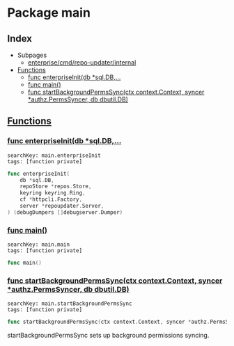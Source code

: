 # Package main

## Index

* Subpages
  * [enterprise/cmd/repo-updater/internal](repo-updater/internal.md)
* [Functions](#func)
    * [func enterpriseInit(db *sql.DB,...](#enterpriseInit)
    * [func main()](#main)
    * [func startBackgroundPermsSync(ctx context.Context, syncer *authz.PermsSyncer, db dbutil.DB)](#startBackgroundPermsSync)


## <a id="func" href="#func">Functions</a>

### <a id="enterpriseInit" href="#enterpriseInit">func enterpriseInit(db *sql.DB,...</a>

```
searchKey: main.enterpriseInit
tags: [function private]
```

```Go
func enterpriseInit(
	db *sql.DB,
	repoStore *repos.Store,
	keyring keyring.Ring,
	cf *httpcli.Factory,
	server *repoupdater.Server,
) (debugDumpers []debugserver.Dumper)
```

### <a id="main" href="#main">func main()</a>

```
searchKey: main.main
tags: [function private]
```

```Go
func main()
```

### <a id="startBackgroundPermsSync" href="#startBackgroundPermsSync">func startBackgroundPermsSync(ctx context.Context, syncer *authz.PermsSyncer, db dbutil.DB)</a>

```
searchKey: main.startBackgroundPermsSync
tags: [function private]
```

```Go
func startBackgroundPermsSync(ctx context.Context, syncer *authz.PermsSyncer, db dbutil.DB)
```

startBackgroundPermsSync sets up background permissions syncing. 

